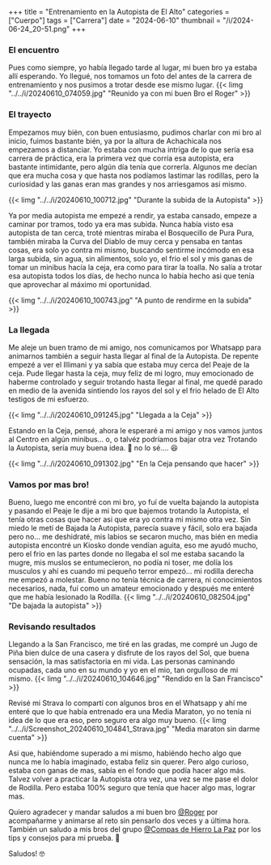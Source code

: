 +++
title = "Entrenamiento en la Autopista de El Alto"
categories = ["Cuerpo"]
tags = ["Carrera"]
date = "2024-06-10"
thumbnail = "/i/2024-06-24_20-51.png"
+++

### El encuentro
Pues como siempre, yo había llegado tarde al lugar, mi buen bro ya estaba allí esperando. Yo llegué, nos tomamos un foto del antes de la carrera de entrenamiento y nos pusimos a trotar desde ese mismo lugar.
{{< limg "../../i/20240610_074059.jpg" "Reunido ya con mi buen Bro el Roger" >}}

### El trayecto
Empezamos muy bién, con buen entusiasmo, pudimos charlar con mi bro al inicio, fuimos bastante bién, ya por la altura de Achachicala nos empezamos a distanciar. Yo estaba con mucha intriga de lo que sería esa carrera de práctica, era la primera vez que corría esa autopista, era bastante intimidante, pero algún día tenía que correrla. Algunos me decían que era mucha cosa y que hasta nos podíamos lastimar las rodillas, pero la curiosidad y las ganas eran mas grandes y nos arriesgamos asi mismo.

{{< limg "../../i/20240610_100712.jpg" "Durante la subida de la Autopista" >}}

Ya por media autopista me empezé a rendir, ya estaba cansado, empeze a caminar por tramos, todo ya era mas subida. Nunca había visto esa autopista de tan cerca, troté mientras miraba el Bosquecillo de Pura Pura, también miraba la Curva del Diablo de muy cerca y pensaba en tantas cosas, era solo yo contra mi mismo, buscando sentirme incómodo en esa larga subida, sin agua, sin alimentos, solo yo, el frio el sol y mis ganas de tomar un minibus hacía la ceja, era como para tirar la toalla. No salía a trotar esa autopista todos los días, de hecho nunca lo había hecho asi que tenía que aprovechar al máximo mi oportunidad.

{{< limg "../../i/20240610_100743.jpg" "A punto de rendirme en la subida" >}}

### La llegada
Me aleje un buen tramo de mi amigo, nos comunicamos por Whatsapp para animarnos también a seguir hasta llegar al final de la Autopista. De repente empezé a ver el Illimani y ya sabía que estaba muy cerca del Peaje de la ceja. Pude llegar hasta la ceja, muy feliz de mi logro, muy emocionado de haberme controlado y seguir trotando hasta llegar al final, me quedé parado en medio de la avenida sintiendo los rayos del sol y el frio helado de El Alto testigos de mi esfuerzo.

{{< limg "../../i/20240610_091245.jpg" "Llegada a la Ceja" >}}

Estando en la Ceja, pensé, ahora le esperaré a mi amigo y nos vamos juntos al Centro en algún minibus... o, o talvéz podríamos bajar otra vez Trotando la Autopista, sería muy buena idea. :see_no_evil: no lo sé.... :laughing:

{{< limg "../../i/20240610_091302.jpg" "En la Ceja pensando que hacer" >}}

### Vamos por mas bro!
Bueno, luego me encontré con mi bro, yo fuí de vuelta bajando la autopista y pasando el Peaje le dije a mi bro que bajemos trotando la Autopista, el tenía otras cosas que hacer asi que era yo contra mi mismo otra vez. Sin miedo le metí de Bajada la Autopista, parecía suave y fácil, solo era bajada pero no... me deshidraté, mis labios se secaron mucho, mas bién en media autopista encontré un Kiosko donde vendían aguita, eso me ayudó mucho, pero el frio en las partes donde no llegaba el sol me estaba sacando la mugre, mis muslos se entumecieron, no podía ni toser, me dolía los musculos y ahí es cuando mi pequeño terror empezó... mi rodilla derecha me empezó a molestar. Bueno no tenía técnica de carrera, ni conocimientos necesarios, nada, fuí como un amateur emocionado y después me enteré que me había lesionado la Rodilla.
{{< limg "../../i/20240610_082504.jpg" "De bajada la autopista" >}}

### Revisando resultados
Llegando a la San Francisco, me tiré en las gradas, me compré un Jugo de Piña bien dulce de una casera y disfrute de los rayos del Sol, que buena sensación, la mas satisfactoria en mi vida. Las personas caminando ocupadas, cada uno en su mundo y yo en el mio, tan orgulloso de mi mismo.
{{< limg "../../i/20240610_104646.jpg" "Rendido en la San Francisco" >}}

Revisé mi Strava lo compartí con algunos bros en el Whatsapp y ahí me enteré que lo que había entrenado era una Media Maraton, yo no tenía ni idea de lo que era eso, pero seguro era algo muy bueno.
{{< limg "../../i/Screenshot_20240610_104841_Strava.jpg" "Media maraton sin darme cuenta" >}}

Asi que, habiéndome superado a mi mismo, habiéndo hecho algo que nunca me lo había imaginado, estaba feliz sin querer. Pero algo curioso, estaba con ganas de mas, sabía en el fondo que podía hacer algo más. Talvez volver a practicar la Autopista otra vez, una vez se me pase el dolor de Rodilla. Pero estaba 100% seguro que tenía que hacer algo mas, lograr mas.

Quiero agradecer y mandar saludos a mi buen bro [@Roger](https://www.facebook.com/profile.php?id=100087054052741) por acompañarme y animarse al reto sin pensarlo dos veces y a última hora. También un saludo a mis bros del grupo [@Compas de Hierro La Paz](https://www.facebook.com/profile.php?id=61552237851069) por los tips y consejos para mi prueba. :pray:

Saludos! 🤓
